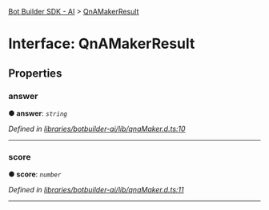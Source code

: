 [Bot Builder SDK - AI](../README.md) > [QnAMakerResult](../interfaces/botbuilder_ai.qnamakerresult.md)



# Interface: QnAMakerResult


## Properties
<a id="answer"></a>

###  answer

**●  answer**:  *`string`* 

*Defined in [libraries/botbuilder-ai/lib/qnaMaker.d.ts:10](https://github.com/Microsoft/botbuilder-js/blob/13506b4/libraries/botbuilder-ai/lib/qnaMaker.d.ts#L10)*





___

<a id="score"></a>

###  score

**●  score**:  *`number`* 

*Defined in [libraries/botbuilder-ai/lib/qnaMaker.d.ts:11](https://github.com/Microsoft/botbuilder-js/blob/13506b4/libraries/botbuilder-ai/lib/qnaMaker.d.ts#L11)*





___


